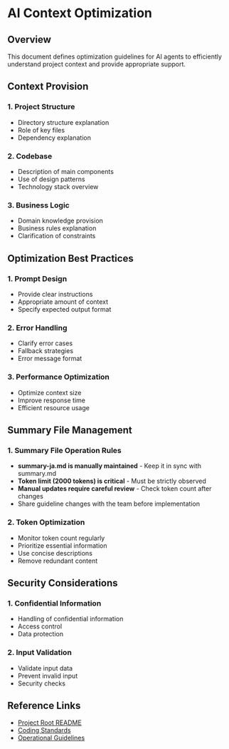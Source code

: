 # AI Context Optimization

## Overview
This document defines optimization guidelines for AI agents to efficiently understand project context and provide appropriate support.

## Context Provision

### 1. Project Structure
- Directory structure explanation
- Role of key files
- Dependency explanation

### 2. Codebase
- Description of main components
- Use of design patterns
- Technology stack overview

### 3. Business Logic
- Domain knowledge provision
- Business rules explanation
- Clarification of constraints

## Optimization Best Practices

### 1. Prompt Design
- Provide clear instructions
- Appropriate amount of context
- Specify expected output format

### 2. Error Handling
- Clarify error cases
- Fallback strategies
- Error message format

### 3. Performance Optimization
- Optimize context size
- Improve response time
- Efficient resource usage

## Summary File Management

### 1. Summary File Operation Rules
- **summary-ja.md is manually maintained** - Keep it in sync with summary.md
- **Token limit (2000 tokens) is critical** - Must be strictly observed
- **Manual updates require careful review** - Check token count after changes
- Share guideline changes with the team before implementation

### 2. Token Optimization
- Monitor token count regularly
- Prioritize essential information
- Use concise descriptions
- Remove redundant content

## Security Considerations

### 1. Confidential Information
- Handling of confidential information
- Access control
- Data protection

### 2. Input Validation
- Validate input data
- Prevent invalid input
- Security checks

## Reference Links
- [Project Root README](../../README.md)
- [Coding Standards](../../docs/standards/coding-standards.md)
- [Operational Guidelines](../../docs/ops/operational-guidelines.md) 